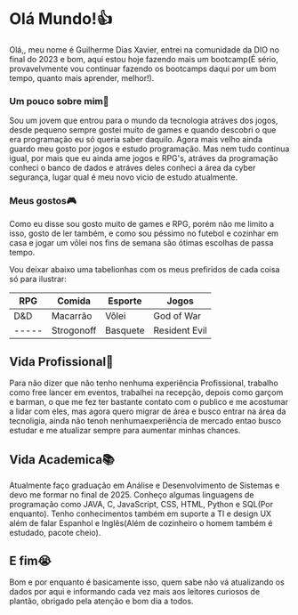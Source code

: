 # Olá Mundo!👍

Olá,, meu nome é Guilherme Dias Xavier, entrei na comunidade da DIO no final do 2023 e bom, aqui estou hoje fazendo mais um bootcamp(É sério, provavelvmente vou continuar fazendo os bootcamps daqui por um bom tempo, quanto mais aprender, melhor!).
### Um pouco sobre mim🙂

Sou um jovem que entrou para o mundo da tecnologia atráves dos jogos, desde pequeno sempre gostei muito de games e quando descobri o que era programação eu só queria saber daquilo. Agora mais velho ainda guardo meu gosto por jogos e estudo programação. Mas nem tudo continua igual, por mais que eu ainda ame jogos e RPG's, atráves da programação conheci o banco de dados e atráves deles conheci a área da cyber segurança, lugar qual é meu novo vicio de estudo atualmente.

### Meus gostos🎮

Como eu disse sou gosto muito de games e RPG, porém não me limito a isso, gosto de ler também, e como sou péssimo no futebol e cozinhar em casa e jogar um vôlei nos fins de semana são ótimas escolhas de passa tempo.

Vou deixar abaixo uma tabelionhas com os meus prefiridos de cada coisa só para ilustrar:

| RPG |  Comida  | Esporte|   Jogos     |
|-----|----------|--------|-------------|
| D&D |Macarrão  |  Vôlei | God of War  |
|-----|Strogonoff|Basquete|Resident Evil|

## Vida Profissional💼

Para não dizer que não tenho nenhuma experiência Profissional, trabalho como free lancer em eventos, trabalhei na recepção, depois como garçom e barman, o que me fez ter bastante contato com o publico e me acostumar a lidar com eles, mas agora quero migrar de área e busco entrar na área da tecnoligia, ainda não tenoh nenhumaexperiência de mercado entao busco estudar e me atualizar sempre para aumentar minhas chances. 

## Vida Academica📚
Atualmente faço graduação em Análise e Desenvolvimento de Sistemas e devo me formar no final de 2025.
Conheço algumas linguagens de programação como JAVA, C, JavaScript, CSS, HTML, Python e SQL(Por enquanto). Tenho conhecimentos também em suporte a TI e design UX além de falar Espanhol e Inglês(Além de cozinheiro o homem também é estudado, pacote cheio).

## E fim😭

Bom e por enquanto é basicamente isso, quem sabe não vá atualizando os dados por aqui e informando cada vez mais aos leitores curiosos de plantão, obrigado pela atenção e bom dia a todos.